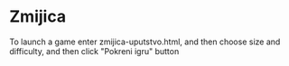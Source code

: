# Zmijica

To launch a game enter zmijica-uputstvo.html, and then choose size and difficulty, and then click "Pokreni igru" button
